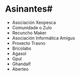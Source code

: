 # Asinantes#
* Asociación  Xeopesca
* Comunidade o Zulo
* Recuncho Maker 
* Asociación Informática Amigus
* Proxecto Trasno 
* Bricolabs 
* Agasol 
* Gpul 
* Ghandalf 
* Aberteo 
